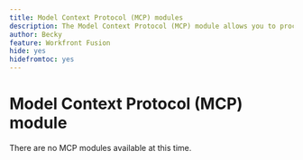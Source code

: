 ```yaml
---
title: Model Context Protocol (MCP) modules
description: The Model Context Protocol (MCP) module allows you to process a user prompt using MCP.
author: Becky
feature: Workfront Fusion
hide: yes
hidefromtoc: yes
---
```

# Model Context Protocol (MCP) module

There are no MCP modules available at this time.

<!-- SET UP REDIRECTS

Model Context Protocol (MCP) is a way to securely connect AI language models with other applications. You configure MCP servers, which allow the AI model to access the application. You can then send a prompt to the AI model, and it can return information from the application.

For example, you could configure a MCP server to connect an AI model with Gmail. When you send the prompt "Give me my last 5 emails from Gmail," it can access your Gmail and return the emails.

The Model Context Protocol (MCP) module allows you to process a user prompt using a language model and MCP servers.

## Access requirements

+++ Expand to view access requirements for the functionality in this article.

You must have the following access to use the functionality in this article:

<table style="table-layout:auto">
 <col> 
 <col> 
 <tbody> 
  <tr> 
   <td role="rowheader">Adobe Workfront package</td> 
   <td> <p>Any</p> </td> 
  </tr> 
  <tr data-mc-conditions=""> 
   <td role="rowheader">Adobe Workfront license</td> 
   <td> <p>New: Standard</p><p>Or</p><p>Current:  Work or higher</p> </td> 
  </tr> 
  <tr> 
   <td role="rowheader">Adobe Workfront Fusion license**</td> 
   <td>
   <p>Current: No Workfront Fusion license requirement</p>
   <p>Or</p>
   <p>Legacy: Workfront Fusion for Work Automation and Integration </p>
   </td> 
  </tr> 
  <tr> 
   <td role="rowheader">Product</td> 
   <td>
   <p>New:</p> <ul><li>Select or Prime Workfront package: Your organization must purchase Adobe Workfront Fusion.</li><li>Ultimate Workfront package: Workfront Fusion is included.</li></ul>
   <p>Or</p>
   <p>Current: Your organization must purchase Adobe Workfront Fusion.</p>
   </td> 
  </tr>
 </tbody> 
</table>

For more detail about the information in this table, see [Access requirements in documentation](/help/workfront-fusion/references/licenses-and-roles/access-level-requirements-in-documentation.md).

For information on [!DNL Adobe Workfront Fusion] licenses, see [[!DNL Adobe Workfront Fusion] licenses](/help/workfront-fusion/set-up-and-manage-workfront-fusion/licensing-operations-overview/license-automation-vs-integration.md).

+++

## Model Context Protocol module and its fields

When you configure the MCP module, [!DNL Adobe Workfront Fusion] displays the fields listed below. A bolded title in a module indicates a required field.

### Process User Prompt

This action module processes a prompt, using the language model and MCP servers you specify.

<table style="table-layout:auto"> 
 <col> 
 <col> 
 <tbody> 
  <tr> 
   <td role="rowheader">[!UICONTROL Large language model (LLM) key]</td> 
   <td> <p>Enter or map API key for the large language model you want to use for this prompt. </p> <p>Currently, only the Anthropic API key is supported.</p></td> 
  </tr> 
  <tr> 
   <td role="rowheader">[!UICONTROL MCP servers]</td> 
   <td> <p>For each MCP server that you want to make available for this prompt, click <b>Add item</b> and enter the server's name and host. </p> </td> 
  </tr> 
  <tr> 
   <td role="rowheader">[!UICONTROL Enter your prompt]</td> 
   <td> <p>Enter or map the prompt for the large lanugage model. </p> </td> 
  </tr> 
 </tbody> 
</table>

-->
